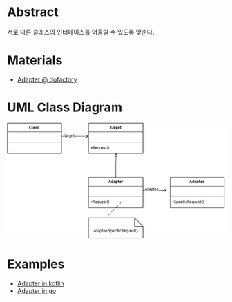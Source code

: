 # Abstract

서로 다른 클래스의 인터페이스를 어울릴 수 있도록 맞춘다. 

# Materials

* [Adapter @ dofactory](https://www.dofactory.com/net/adapter-design-pattern)

# UML Class Diagram

![](adapter.drawio.png)

# Examples

* [Adapter in kotlin](/kotlin/kotlin_design_pattern/adapter.md)
* [Adapter in go](/golang/go_design_pattern/adapter.md)
